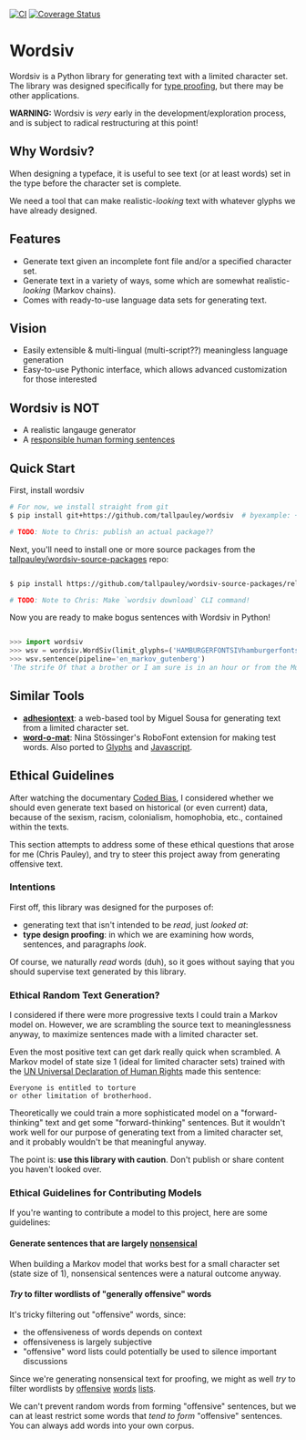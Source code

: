 [![CI](https://github.com/tallpauley/wordsiv/actions/workflows/ci.yml/badge.svg)](https://github.com/tallpauley/wordsiv/actions/workflows/ci.yml) [![Coverage Status](https://coveralls.io/repos/github/tallpauley/wordsiv/badge.svg?branch=main)](https://coveralls.io/github/tallpauley/wordsiv?branch=main)

# Wordsiv

Wordsiv is a Python library for generating text with a limited character set. The library was designed specifically for [type proofing](https://ohnotype.co/blog/proof-it), but there may be other applications.

**WARNING:** Wordsiv is *very* early in the development/exploration process, and is subject to radical restructuring at this point!

## Why Wordsiv?

When designing a typeface, it is useful to see text (or at least words) set in the type before the character set is complete.

We need a tool that can make realistic-*looking* text with whatever glyphs we have already designed.

## Features

- Generate text given an incomplete font file and/or a specified character set.
- Generate text in a variety of ways, some which are somewhat realistic-*looking* (Markov chains).
- Comes with ready-to-use language data sets for generating text.

## Vision

- Easily extensible & multi-lingual (multi-script??) meaningless language generation
- Easy-to-use Pythonic interface, which allows advanced customization for those interested

## Wordsiv is NOT

- A realistic langauge generator
- A [responsible human forming sentences](#ethical-guidelines)

## Quick Start

First, install wordsiv

```bash
# For now, we install straight from git
$ pip install git+https://github.com/tallpauley/wordsiv  # byexample: +timeout=10 +pass

# TODO: Note to Chris: publish an actual package??
```

Next, you'll need to install one or more source packages from the [tallpauley/wordsiv-source-packages](https://github.com/tallpauley/wordsiv-source-packages/releases) repo:

```bash

$ pip install https://github.com/tallpauley/wordsiv-source-packages/releases/download/en_markov_gutenberg-0.1.0/en_markov_gutenberg-0.1.0-py3-none-any.whl  # byexample: +timeout=10 +pass

# TODO: Note to Chris: Make `wordsiv download` CLI command!

```

Now you are ready to make bogus sentences with Wordsiv in Python!

```python

>>> import wordsiv
>>> wsv = wordsiv.WordSiv(limit_glyphs=('HAMBURGERFONTSIVhamburgerfontsiv'))
>>> wsv.sentence(pipeline='en_markov_gutenberg')
'The strife Of that a brother or I am sure is in an hour or from the Muses'
```

## Similar Tools

- **[adhesiontext](https://adhesiontext.com)**: a web-based tool by Miguel Sousa for generating text from a limited character set.
- **[word-o-mat](https://github.com/ninastoessinger/word-o-mat)**: Nina Stössinger's RoboFont extension for making test words. Also ported to [Glyphs](https://github.com/schriftgestalt/word-o-mat) and [Javascript](https://github.com/kennethormandy/word-o-mat).

## Ethical Guidelines

After watching the documentary [Coded Bias](https://www.imdb.com/title/tt11394170/), I considered whether we should even generate text based on historical (or even current) data, because of the sexism, racism, colonialism, homophobia, etc., contained within the texts.

This section attempts to address some of these ethical questions that arose for me (Chris Pauley), and try to steer this project away from generating offensive text.

### Intentions

First off, this library was designed for the purposes of:

- generating text that isn't intended to be *read*, just *looked at*:
- **type design proofing**: in which we are examining how words, sentences, and paragraphs *look*.

Of course, we naturally *read* words (duh), so it goes without saying that you should supervise text generated by this library.

### Ethical Random Text Generation?

I considered if there were more progressive texts I could train a Markov model on. However, we are scrambling the source text to meaninglessness anyway, to maximize sentences made with a limited character set.

Even the most positive text can get dark really quick when scrambled. A Markov model of state size 1 (ideal for limited character sets) trained with the [UN Universal Declaration of Human Rights](https://www.un.org/en/about-us/universal-declaration-of-human-rights) made this sentence:

```text
Everyone is entitled to torture
or other limitation of brotherhood.
```

Theoretically we could train a more sophisticated model on a "forward-thinking" text and get some "forward-thinking" sentences. But it wouldn't work well for our purpose of generating text from a limited character set, and it probably wouldn't be that meaningful anyway.

The point is: **use this library with caution**. Don't publish or share content you haven't looked over.

### Ethical Guidelines for Contributing Models

If you're wanting to contribute a model to this project, here are some guidelines:

#### Generate sentences that are largely [nonsensical](https://en.wikipedia.org/wiki/Nonsense)

When building a Markov model that works best for a small character set (state size of 1), nonsensical sentences were a natural outcome anyway.

#### *Try* to filter wordlists of "generally offensive" words

It's tricky filtering out "offensive" words, since:

- the offensiveness of words depends on context
- offensiveness is largely subjective
- "offensive" word lists could potentially be used to silence important discussions

Since we're generating nonsensical text for proofing, we might as well *try* to filter wordlists by [offensive](https://github.com/reimertz/curse-words) [words](https://github.com/MauriceButler/badwords) [lists](https://github.com/LDNOOBW/List-of-Dirty-Naughty-Obscene-and-Otherwise-Bad-Words/).

We can't prevent random words from forming "offensive" sentences, but we can at least restrict some words that *tend to form* "offensive" sentences. You can always add words into your own corpus.
